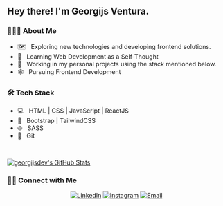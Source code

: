 <h2> Hey there! I'm Georgijs Ventura.</h2>

<h3> 👱🏻‍💻 About Me </h3>

- 🗺️ &nbsp; Exploring new technologies and developing frontend solutions.
- 🌱 &nbsp; Learning Web Development as a Self-Thought
- 💼 &nbsp; Working in my personal projects using the stack mentioned below.
- 🕸️ &nbsp; Pursuing Frontend Development

<h3>🛠 Tech Stack</h3>

- 💻 &nbsp; HTML | CSS | JavaScript | ReactJS
- 🎨 &nbsp; Bootstrap | TailwindCSS
- 🌐 &nbsp; SASS
- 🔧 &nbsp; Git

<br/>

[![georgijsdev's GitHub Stats](https://github-readme-stats.vercel.app/api?username=georgijsdev&show_icons=true)](https://github.com/georgijsdev)

<h3> 🤝🏻 Connect with Me </h3>

<p align="center">
<a href="https://www.linkedin.com/in/germans-ventura/"><img alt="LinkedIn" src="https://img.shields.io/badge/LinkedIn-Aditya%20Vikram%20Singh-blue?style=flat-square&logo=linkedin"></a>
<a href="https://www.instagram.com/georgijs.dev/"><img alt="Instagram" src="https://img.shields.io/badge/Instagram-adityavs__-blue?style=flat-square&logo=instagram"></a>
<a href="mailto:ventura55g@gmail.com"><img alt="Email" src="https://img.shields.io/badge/Email-avsingh@umass.edu-blue?style=flat-square&logo=gmail"></a>
